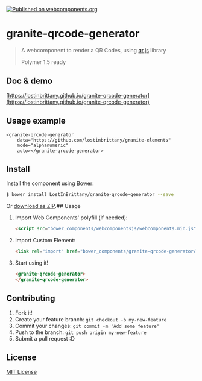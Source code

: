 [![Published on webcomponents.org](https://img.shields.io/badge/webcomponents.org-published-blue.svg)](https://www.webcomponents.org/element/LostInBrittany/granite-qrcode-generator)

# granite-qrcode-generator

> A webcomponent to render a QR Codes,
> using [qr.js](https://github.com/lifthrasiir/qr.js) library
>
> Polymer 1.5 ready


## Doc & demo

[https://lostinbrittany.github.io/granite-qrcode-generator](https://lostinbrittany.github.io/granite-qrcode-generator)


## Usage example

<!--
```
<custom-element-demo>
  <template>
      <link rel="import" href="./granite-qrcode-generator.html">
  </template>    
</custom-element-demo>
```
-->
```
<granite-qrcode-generator
    data="https://github.com/lostinbrittany/granite-elements"
    mode="alphanumeric"
    auto></granite-qrcode-generator>
```

## Install

Install the component using [Bower](http://bower.io/):

```sh
$ bower install LostInBrittany/granite-qrcode-generator --save
```

Or [download as ZIP](https://github.com/LostInBrittany/granite-qrcode-generator/archive/gh-pages.zip).## Usage

1. Import Web Components' polyfill (if needed):

    ```html
    <script src="bower_components/webcomponentsjs/webcomponents.min.js"></script>
    ```

2. Import Custom Element:

    ```html
    <link rel="import" href="bower_components/granite-qrcode-generator/granite-qrcode-generator.html">
    ```

3. Start using it!

    ```html
    <granite-qrcode-generator>
    </granite-qrcode-generator>
    ```


## Contributing

1. Fork it!
2. Create your feature branch: `git checkout -b my-new-feature`
3. Commit your changes: `git commit -m 'Add some feature'`
4. Push to the branch: `git push origin my-new-feature`
5. Submit a pull request :D

## License

[MIT License](http://opensource.org/licenses/MIT)
